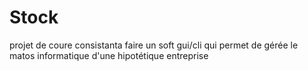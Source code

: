 # Stock
projet  de  coure consistanta faire un soft  gui/cli qui permet  de  gérée  le matos informatique  d'une hipotétique  entreprise
